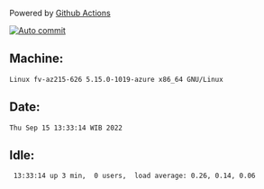 Powered by [Github Actions](https://github.com/features/actions)

[![Auto commit](https://github.com/hiage/workstation/workflows/Auto%20commit/badge.svg)](https://github.com/hiage/workstation/actions?query=workflow%3A%22Auto+commit%22)

## Machine:
```
Linux fv-az215-626 5.15.0-1019-azure x86_64 GNU/Linux
```
## Date:
```
Thu Sep 15 13:33:14 WIB 2022
```
## Idle:
```
 13:33:14 up 3 min,  0 users,  load average: 0.26, 0.14, 0.06
```
